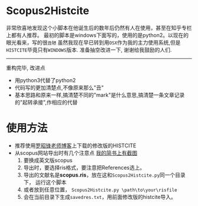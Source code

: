# Scopus2Histcite


非常欣喜地发现这个小脚本在他诞生后的数年后仍然有人在使用，甚至在知乎专栏上都有人推荐。
最初的脚本是windows下面写的，使用的是python2。以现在的眼光看来，写的很`丑陋`
虽然我现在早已转到用`OSX`作为我的主力使用系统,但是`HISTCITE`毕竟只有`WINDOWS`版本.
准备抽空改进一下, 谢谢给我鼓励的人们.


---


重构完毕, 改进点
- 用python3代替了python2
- 代码写的更加清楚点,不像原来那么"丑"
- 基本思路和原来一样,搞清楚不同的"mark"是什么意思,搞清楚一条文章记录的"起转承接",作相应的代替

# 使用方法
- 推荐使用[罗昭锋老师博客](http://blog.sciencenet.cn/home.php?mod=space&uid=304685&do=blog&id=383399)上下载的修改版的HISTCITE
- 从scopus网站导出时有几个注意点 [我的简书上有截图](https://www.jianshu.com/p/47f9547187b4)
    1. 要换成英文版scopus
    2. 导出时，要选择ris格式，要注意把References选上。
    3. 导出的文献名是**scopus.ris**，放在这和`Scopus2Histcite.py`同一个目录下， 运行这个脚本
    4. 或者放到任意位置， `Scopus2Histcite.py \path\to\your\risfile`
    5. 会在当前目录下生成`savedres.txt`，用前面修改版的histcite导入。